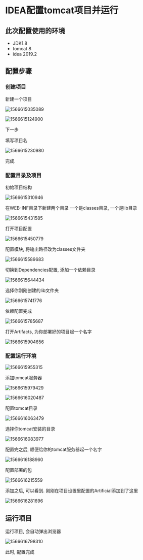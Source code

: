 # IDEA配置tomcat项目并运行

## 此次配置使用的环境

- JDK1.8
- tomcat 8
- idea 2019.2

## 配置步骤

### 创建项目

新建一个项目

![1566615035089](https://raw.githubusercontent.com/jssda/picbed/master/1566615035089.png)

![1566615124900](https://raw.githubusercontent.com/jssda/picbed/master/1566615124900.png)

下一步

填写项目名

![1566615230980](https://raw.githubusercontent.com/jssda/picbed/master/1566615230980.png)

完成.

### 配置目录及项目

初始项目结构

![1566615310946](https://raw.githubusercontent.com/jssda/picbed/master/1566615310946.png)

在WEB-INF目录下新建两个目录 一个是classes目录, 一个是lib目录

![1566615431585](https://raw.githubusercontent.com/jssda/picbed/master/1566615431585.png)

打开项目配置

![1566615450779](https://raw.githubusercontent.com/jssda/picbed/master/1566615450779.png)

配置模块, 将输出路径改为classes文件夹

![1566615589683](https://raw.githubusercontent.com/jssda/picbed/master/1566615589683.png)

切换到Dependencies配置, 添加一个依赖目录

![1566615644434](https://raw.githubusercontent.com/jssda/picbed/master/1566615644434.png)

选择你刚刚创建的lib文件夹

![1566615741776](https://raw.githubusercontent.com/jssda/picbed/master/1566615741776.png)

依赖配置完成

![1566615785687](https://raw.githubusercontent.com/jssda/picbed/master/1566615785687.png)

打开Artifacts, 为你部署好的项目起一个名字

![1566615904656](https://raw.githubusercontent.com/jssda/picbed/master/1566615904656.png)

### 配置运行环境

![1566615955315](https://raw.githubusercontent.com/jssda/picbed/master/1566615955315.png)

添加tomcat服务器

![1566615979429](https://raw.githubusercontent.com/jssda/picbed/master/1566615979429.png)

![1566616020487](https://raw.githubusercontent.com/jssda/picbed/master/1566616020487.png)

配置tomcat目录

![1566616063479](https://raw.githubusercontent.com/jssda/picbed/master/1566616063479.png)

选择你tomcat安装的目录

![1566616083977](https://raw.githubusercontent.com/jssda/picbed/master/1566616083977.png)

配置完之后, 顺便给你的tomcat服务器起一个名字

![1566616188960](https://raw.githubusercontent.com/jssda/picbed/master/1566616188960.png)

配置部署的包

![1566616215559](https://raw.githubusercontent.com/jssda/picbed/master/1566616215559.png)

添加之后, 可以看到. 刚刚在项目设置里配置的Artificial添加到了这里

![1566616281696](https://raw.githubusercontent.com/jssda/picbed/master/1566616281696.png)

## 运行项目

运行项目, 会自动弹出浏览器

![1566616798310](https://raw.githubusercontent.com/jssda/picbed/master/1566616798310.png)

此时, 配置完成